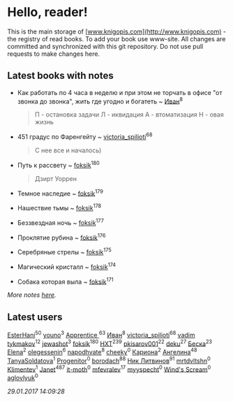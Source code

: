 # Hello, reader!
This is the main storage of [www.knigopis.com](http://www.knigopis.com) - the registry of read books.
To add your book use www-site. All changes are committed and synchronized with this git repository.
Do not use pull requests to make changes here.


## Latest books with notes
* Как работать по 4 часа в неделю и при этом не торчать в офисе "от звонка до звонка", жить где угодно и богатеть ~ [Иван](users/111/111223381196748176136-google)<sup>8</sup>
    > П - остановка задачи
    > Л - иквидация
    > А - втоматизация
    > Н - овая жизнь

* 451 градус по Фаренгейту ~ [victoria_spilioti](users/219/219259003-vkontakte)<sup>68</sup>
    > С нее все и началось)

* Путь к рассвету ~ [foksik](users/173/1734575-vkontakte)<sup>180</sup>
    > Дзирт Уоррен

* Темное наследие ~ [foksik](users/173/1734575-vkontakte)<sup>179</sup>

* Нашествие тьмы ~ [foksik](users/173/1734575-vkontakte)<sup>178</sup>

* Беззвездная ночь ~ [foksik](users/173/1734575-vkontakte)<sup>177</sup>

* Проклятие рубина ~ [foksik](users/173/1734575-vkontakte)<sup>176</sup>

* Серебряные стрелы ~ [foksik](users/173/1734575-vkontakte)<sup>175</sup>

* Магический кристалл ~ [foksik](users/173/1734575-vkontakte)<sup>174</sup>

* Собака которая выла ~ [foksik](users/173/1734575-vkontakte)<sup>171</sup>


_More notes [here](latest_books_with_notes.md)._


## Latest users
[EsterHani](users/305/30558181-vkontakte)<sup>50</sup> 
[youno](users/302/302928912-vkontakte)<sup>3</sup> 
[Apprentice ](users/528/52821952-vkontakte)<sup>63</sup> 
[Иван](users/111/111223381196748176136-google)<sup>8</sup> 
[victoria_spilioti](users/219/219259003-vkontakte)<sup>68</sup> 
[vadim tykmakov](users/166/16680343937491159654-mailru)<sup>12</sup> 
[jewashot](users/199/199946725-vkontakte)<sup>3</sup> 
[foksik](users/173/1734575-vkontakte)<sup>180</sup> 
[HXT](users/100/100002563462782-facebook)<sup>239</sup> 
[pkisarov001](users/311/311057796-yandex)<sup>22</sup> 
[deku](users/384/384194935-vkontakte)<sup>27</sup> 
[Беска](users/157/1577468-vkontakte)<sup>23</sup> 
[Elena](users/459/459594264-yandex)<sup>2</sup> 
[olegessenin](users/390/3901448-vkontakte)<sup>6</sup> 
[napodhvate](users/585/585811540906733201-mailru)<sup>8</sup> 
[cheeky](users/100/100000019595884-facebook)<sup>0</sup> 
[Кариона](users/401/401225211-vkontakte)<sup>2</sup> 
[Ангелина](users/837/83788782-vkontakte)<sup>48</sup> 
[TanyaSoldatova](users/140/140832989-vkontakte)<sup>1</sup> 
[Progenitor](users/310/310433527-vkontakte)<sup>0</sup> 
[borodach](users/157/15706320-vkontakte)<sup>88</sup> 
[Ник Литвинов](users/241/241974816-vkontakte)<sup>91</sup> 
[mrtdvltshn](users/291/29152388-vkontakte)<sup>0</sup> 
[Klimentev](users/104/104202610850481913650-google)<sup>1</sup> 
[Janet](users/205/20565064-vkontakte)<sup>487</sup> 
[it-moth](users/100/100001185091151-facebook)<sup>0</sup> 
[mfevralev](users/140/140966150-vkontakte)<sup>17</sup> 
[myyspecht](users/321/3211454-vkontakte)<sup>0</sup> 
[Wind's Scream](users/290/29027836-vkontakte)<sup>0</sup> 
[aglovlyuk](users/815/8156510-vkontakte)<sup>0</sup> 


_29.01.2017 14:09:28_
